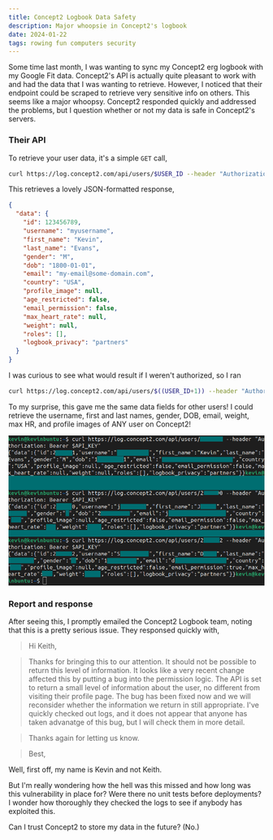 ```yaml
---
title: Concept2 Logbook Data Safety
description: Major whoopsie in Concept2's logbook
date: 2024-01-22
tags: rowing fun computers security
---
```


Some time last month, I was wanting to sync my Concept2 erg logbook with my Google Fit data. Concept2's API is actually quite pleasant to work with and had the data that I was wanting to retrieve. However, I noticed that their endpoint could be scraped to retrieve very sensitive info on others. This seems like a major whoopsy. Concept2 responded quickly and addressed the problems, but I question whether or not my data is safe in Concept2's servers.

### Their API

To retrieve your user data, it's a simple `GET` call,

```bash
curl https://log.concept2.com/api/users/$USER_ID --header "Authorization: Bearer $API_KEY" | jq
```

This retrieves a lovely JSON-formatted response,

```json
{
  "data": {
    "id": 123456789,
    "username": "myusername",
    "first_name": "Kevin",
    "last_name": "Evans",
    "gender": "M",
    "dob": "1800-01-01",
    "email": "my-email@some-domain.com",
    "country": "USA",
    "profile_image": null,
    "age_restricted": false,
    "email_permission": false,
    "max_heart_rate": null,
    "weight": null,
    "roles": [],
    "logbook_privacy": "partners"
  }
}
```


I was curious to see what would result if I weren't authorized, so I ran

```bash
curl https://log.concept2.com/api/users/$((USER_ID+1)) --header "Authorization: Bearer $API_KEY" | jq
```

To my surprise, this gave me the same data fields for other users! I could retrieve the username, first and last names, gender, DOB, email, weight, max HR, and profile images of ANY user on Concept2!

![screenshot showing profile data with sensitive information redacted](/assets/images/2024-01-24-term-screenshot.png)

### Report and response

After seeing this, I promptly emailed the Concept2 Logbook team, noting that this is a pretty serious issue. They responsed quickly with,

> Hi Keith,
 
> Thanks for bringing this to our attention. It should not be possible to return this level of information. It looks like a very recent change affected this by putting a bug into the permission logic. The API is set to return a small level of information about the user, no different from visiting their profile page. The bug has been fixed now and we will reconsider whether the information we return in still appropriate. I've quickly checked out logs, and it does not appear that anyone has taken advanatge of this bug, but I will check them in more detail.
 
> Thanks again for letting us know.
 
> Best,  

Well, first off, my name is Kevin and not Keith.

But I'm really wondering how the hell was this missed and how long was this vulnerability in place for? Were there no unit tests before deployments? I wonder how thoroughly they checked the logs to see if anybody has exploited this. 

Can I trust Concept2 to store my data in the future? (No.)
